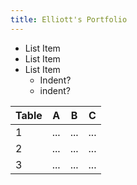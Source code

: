 ```yaml
---
title: Elliott's Portfolio
---
```


- List Item
- List Item
- List Item
  * Indent?
  * indent?

Table| A | B | C 
---|---|---|---
1 | ... | ... | ...
2 | ... | ... | ...
3 | ... | ... | ...

